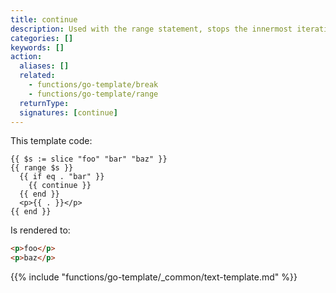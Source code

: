 ```yaml
---
title: continue
description: Used with the range statement, stops the innermost iteration and continues to the next iteration.
categories: []
keywords: []
action:
  aliases: []
  related:
    - functions/go-template/break
    - functions/go-template/range
  returnType:
  signatures: [continue]
---
```


This template code:

```go-html-template
{{ $s := slice "foo" "bar" "baz" }}
{{ range $s }}
  {{ if eq . "bar" }}
    {{ continue }}
  {{ end }}
  <p>{{ . }}</p>
{{ end }}
```

Is rendered to:

```html
<p>foo</p>
<p>baz</p>
```

{{% include "functions/go-template/_common/text-template.md" %}}
